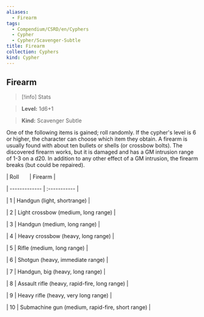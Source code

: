 ```yaml
---
aliases:
  - Firearm
tags:
  - Compendium/CSRD/en/Cyphers
  - Cypher
  - Cypher/Scavenger-Subtle
title: Firearm
collection: Cyphers
kind: Cypher
---
```

## Firearm    
>[!info] Stats    
> **Level:** 1d6+1    
> **Kind:** Scavenger Subtle  
    
One of the following items is gained; roll randomly. If the cypher's level is 6 or higher, the character can choose which item they obtain. A firearm is usually found with about ten bullets or shells (or crossbow bolts). The discovered firearm works, but it is damaged and has a GM intrusion range of 1-3 on a d20. In addition to any other effect of a GM intrusion, the firearm breaks (but could be repaired).    
  
|  Roll &nbsp; &nbsp; &nbsp; | Firearm  |    
| ------------- | :----------- |    
| 1 | Handgun (light, shortrange) |    
| 2 | Light crossbow (medium, long range) |    
| 3 | Handgun (medium, long range) |    
| 4 | Heavy crossbow (heavy, long range) |    
| 5 | Rifle (medium, long range) |    
| 6 | Shotgun (heavy, immediate range) |    
| 7 | Handgun, big (heavy, long range) |    
| 8 | Assault rifle (heavy, rapid-fire, long range) |    
| 9 | Heavy rifle (heavy, very long range) |    
| 10 | Submachine gun (medium, rapid-fire, short range) |
